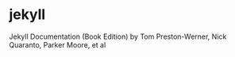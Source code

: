 # jekyll
Jekyll Documentation (Book Edition) by Tom Preston-Werner, Nick Quaranto, Parker Moore, et al
